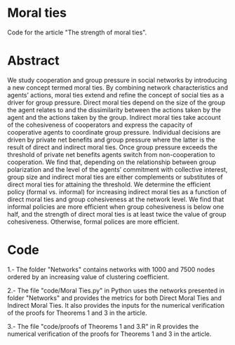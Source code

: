 # Moral ties
Code for the article "The strength of moral ties".

# Abstract                                                                                                                                         
We study cooperation and group pressure in social networks by introducing a new concept termed moral ties. By combining network characteristics and agents’ actions, 
moral ties extend and refine the concept of social ties as a driver for group pressure. Direct moral ties depend on the size of the group the agent relates to and the
dissimilarity between the actions taken by the agent and the actions taken by the group. Indirect moral ties take account of the cohesiveness of cooperators and express 
the capacity of cooperative agents to coordinate group pressure. Individual decisions are driven by private net benefits and group pressure where the latter is the 
result of direct and indirect moral ties. Once group pressure exceeds the threshold of private net benefits agents switch from non-cooperation to cooperation. We find
that, depending on the relationship between group polarization and the level of the agents’ commitment with collective interest, group size and indirect moral ties are
either complements or substitutes of direct moral ties for attaining the threshold. We determine the efficient policy (formal vs. informal) for increasing indirect moral
ties  as a function of direct moral ties and group cohesiveness at the network level. We find that informal policies are more efficient when group cohesiveness is below
one half, and the strength of direct moral ties is at least twice the value of group cohesiveness. Otherwise, formal polices are more efficient.    

# Code
1.- The folder "Networks" contains networks with 1000 and 7500 nodes ordered by an increasing value of clustering coefficient.

2.- The file "code/Moral Ties.py" in Python uses the networks presented in folder "Networks" and provides the metrics for both
Direct Moral Ties and Indirect Moral Ties. It also provides the inputs for the numerical verification of the proofs for Theorems 1 and 3 in the article.

3.- The file "code/proofs of Theorems 1 and 3.R" in R provides the numerical verification of the proofs for Theorems 1 and 3 in the article.




